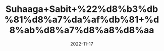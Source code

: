 ---
title: 'Suhaaga+Sabit+%22%d8%b3%db%81%d8%a7%da%af%db%81+%d8%ab%d8%a7%d8%a8%d8%aa'
date: '2022-11-17' 
metatag: '' 
inventory: '0' 
draft: false 
# meta description 
shortDescripton: 'Borax+Rock%22+It+reduces+the+cholesterol+levels+in+the+blood+and+stimulates+the+natural+antioxidants.++It+promotes+uterine+functions+like+ova+secretion+and+menstruation+in+women+suffering+from+Polycystic+Ovary+Syndrome+(PCOS).'
description: 'Stone+%d8%af%da%be%d8%a7%d8%aa'
longdescription: ''
tags: ''
brand: ''
subCategory: ''
sellCount: '0'
featured: True
# product Price
price: '40.0'
# Product Short Description
shortDescription: 'Borax+Rock%22+It+reduces+the+cholesterol+levels+in+the+blood+and+stimulates+the+natural+antioxidants.++It+promotes+uterine+functions+like+ova+secretion+and+menstruation+in+women+suffering+from+Polycystic+Ovary+Syndrome+(PCOS).'
productID: '48541277-9D2A-ED11-9968-005056B3A416'
type: 'products'
category: 'Stone+%d8%af%da%be%d8%a7%d8%aa' 
thumnailproduct: 'https://eraconnect.blob.core.windows.net/product-images/aminsaddiquidawakhana/48541277-9D2A-ED11-9968-005056B3A416.webp' 
images:
  - image: 'https://eraconnect.blob.core.windows.net/product-images/aminsaddiquidawakhana/48541277-9D2A-ED11-9968-005056B3A416.webp'  
Variants:
---